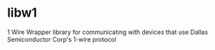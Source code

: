libw1
=====

1 Wire Wrapper library for communicating with devices that use Dallas Semiconductor Corp's 1-wire protocol